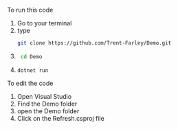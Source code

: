 To run this code
1. Go to your terminal
2. type 
    ```bash
    git clone https://github.com/Trent-Farley/Demo.git 
    ```
3. ```bash
    cd Demo
    ```
4. ```dotnet run```

To edit the code 

1. Open Visual Studio
2. Find the Demo folder
3. open the Demo folder
4. Click on the Refresh.csproj file
